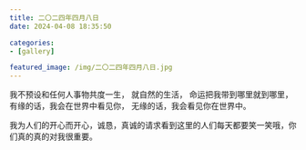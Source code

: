 ```yaml
---
title: 二〇二四年四月八日
date: 2024-04-08 18:35:50

categories:
- [gallery]

featured_image: /img/二〇二四年四月八日.jpg
---
```


我不预设和任何人事物共度一生，
就自然的生活，
命运把我带到哪里就到哪里，
有缘的话，我会在世界中看见你，
无缘的话，我会看见你在世界中。

我为人们的开心而开心，诚恳，真诚的请求看到这里的人们每天都要笑一笑哦，你们真的真的对我很重要。

